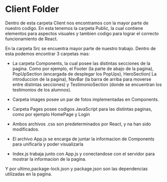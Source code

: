 # Client Folder

Dentro de esta carpeta Client nos encontramos con la mayor parte de nuestro codigo.
En esta tenemos la carpeta Public, la cual contiene elementos para aspectos visuales y tambien codigo para lograr el correcto funcionamiento de React.

En la carpeta Src se encuentra mayor parte de nuestro trabajo. Dentro de esta podemos encontrar 3 carpetas mas:

- La carpeta Components, la cual posee las distintas secciones de la pagina. Como por ejemplo, el Footer (la parte de abajo de la pagina), PopUpSection (encargada de desplegar los PopUps), HeroSection( La introduccion de la pagina), NavBar (la barra de arriba para moverse entre distintas secciones) y TestimonioSection (donde se encuentran los testimonios de los alumnos).
- Carpeta images posee un par de fotos implementadas en Components.
- Carpeta Pages posee codigos JavaScript para las distintas paginas, como por ejemplo HomePage y Login
- Ambos archivos .css son predeterminados por React, y na han sido modificados.


- El archivo App.js se encarga de juntar la informacion de Components para unificarla y poder visualizarla
- Index.js trabaja junto con App.js y conectandose con el servidor para mostrar la informacion de la pagina.

Y por ultimo,package-lock.json y package.json son las dependencias utilizadas en la pagina.
